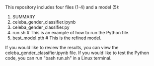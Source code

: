 This repository includes four files (1-4) and a model (5):
1. SUMMARY
2. celeba_gender_classifier.ipynb
3. celeba_gender_classifier.py
4. run.sh  # This is an example of how to run the Python file.
5. best_model.pth # This is the refined model.

If you would like to review the results, you can view the celeba_gender_classifier.ipynb file.
If you would like to test the Python code, you can run "bash run.sh" in a Linux terminal.
